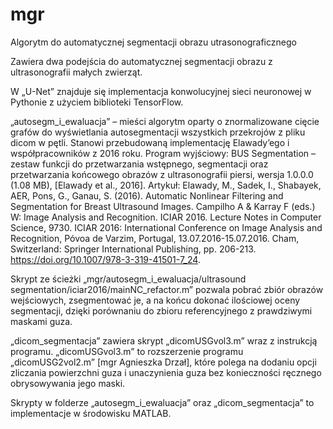 # mgr
Algorytm do automatycznej segmentacji obrazu utrasonograficznego

Zawiera dwa podejścia do automatycznej segmentacji obrazu z ultrasonografii małych zwierząt.

W „U-Net” znajduje się implementacja konwolucyjnej sieci neuronowej w Pythonie z użyciem biblioteki TensorFlow.

„autosegm_i_ewaluacja” – mieści algorytm oparty o znormalizowane cięcie grafów do wyświetlania autosegmentacji wszystkich przekrojów z pliku dicom w pętli. Stanowi przebudowaną implementację Elawady’ego i współpracowników z 2016 roku.
Program wyjściowy: BUS Segmentation – zestaw funkcji do przetwarzania wstępnego, segmentacji oraz przetwarzania końcowego obrazów z ultrasonografii piersi, wersja 1.0.0.0 (1.08 MB), [Elawady et al., 2016]. Artykuł: Elawady, M., Sadek, I., Shabayek, AER, Pons, G., Ganau, S. (2016). Automatic Nonlinear Filtering and Segmentation for Breast Ultrasound Images. Campilho A & Karray F (eds.) W: Image Analysis and Recognition. ICIAR 2016. Lecture Notes in Computer Science, 9730. ICIAR 2016: International Conference on Image Analysis and Recognition, Póvoa de Varzim, Portugal, 13.07.2016-15.07.2016. Cham, Switzerland: Springer International Publishing, pp. 206-213. https://doi.org/10.1007/978-3-319-41501-7_24.

Skrypt ze ścieżki „mgr/autosegm_i_ewaluacja/ultrasound segmentation/iciar2016/mainNC_refactor.m” pozwala pobrać zbiór obrazów wejściowych, zsegmentować je, a na końcu dokonać ilościowej oceny segmentacji, dzięki porównaniu do zbioru referencyjnego z prawdziwymi maskami guza.

„dicom_segmentacja” zawiera skrypt „dicomUSGvol3.m” wraz z instrukcją programu. „dicomUSGvol3.m” to rozszerzenie programu „dicomUSG2vol2.m” [mgr Agnieszka Drzał], które polega na dodaniu opcji zliczania powierzchni guza i unaczynienia guza bez konieczności ręcznego obrysowywania jego maski.

Skrypty w folderze „autosegm_i_ewaluacja” oraz „dicom_segmentacja” to implementacje w środowisku MATLAB.

